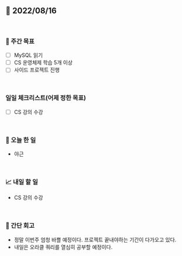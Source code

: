 ## 📅 2022/08/16

<br/>

### 🏹 주간 목표

- [ ] MySQL 읽기
- [ ] CS 운영체제 학습 5개 이상
- [ ] 사이드 프로젝트 진행

<br/>

### 일일 체크리스트(어제 정한 목표)

- [ ] CS 강의 수강

<br/>

### 💯 오늘 한 일

- 야근

<br/>

### 📈 내일 할 일

- CS 강의 수강

<br/>

### 🧐 간단 회고

- 정말 이번주 엄청 바쁠 예정이다. 프로젝트 끝내야하는 기간이 다가오고 있다.
- 내일은 오라클 쿼리를 열심히 공부할 예정이다.
